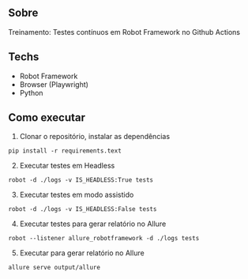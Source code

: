 ## Sobre

Treinamento: Testes contínuos em Robot Framework no Github Actions

## Techs
- Robot Framework
- Browser (Playwright)
- Python

## Como executar

1. Clonar o repositório, instalar as dependências
```
pip install -r requirements.text
```

2. Executar testes em Headless
```
robot -d ./logs -v IS_HEADLESS:True tests
```

3. Executar testes em modo assistido
```
robot -d ./logs -v IS_HEADLESS:False tests
```

4. Executar testes para gerar relatório no Allure
```
robot --listener allure_robotframework -d ./logs tests 
```

5. Executar para gerar relatório no Allure
```
allure serve output/allure
```